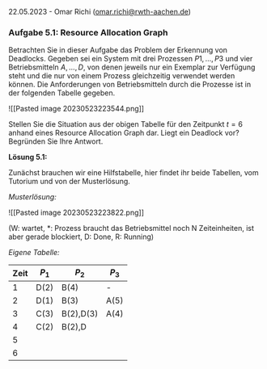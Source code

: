 22.05.2023 - Omar Richi (omar.richi@rwth-aachen.de)

### Aufgabe 5.1: Resource Allocation Graph

Betrachten Sie in dieser Aufgabe das Problem der Erkennung von Deadlocks. Gegeben sei ein System mit drei Prozessen $P1, . . . , P3$ und vier Betriebsmitteln $A, . . . ,D$, von denen jeweils nur ein Exemplar zur Verfügung steht und die nur von einem Prozess gleichzeitig verwendet werden können. Die
Anforderungen von Betriebsmitteln durch die Prozesse ist in der folgenden Tabelle gegeben.

![[Pasted image 20230523223544.png]]

Stellen Sie die Situation aus der obigen Tabelle für den Zeitpunkt $t = 6$ anhand eines Resource Allocation Graph dar. Liegt ein Deadlock vor? Begründen Sie Ihre Antwort.

**Lösung 5.1:**

Zunächst brauchen wir eine Hilfstabelle, hier findet ihr beide Tabellen, vom Tutorium und von der Musterlösung.

*Musterlösung:* 

![[Pasted image 20230523223822.png]]

(W: wartet, \*: Prozess braucht das Betriebsmittel noch N Zeiteinheiten, ist aber gerade blockiert, D: Done, R: Running)

*Eigene Tabelle:*

| Zeit | $P_1$ | $P_2$     | $P_3$ |
| ---- | ----- | --------- | ----- |
| 1    | D(2)  | B(4)      | -     |
| 2    | D(1)  | B(3)      | A(5)  |
| 3    | C(3)  | B(2),D(3) | A(4)  |
| 4    | C(2)  | B(2),D      |       |
| 5    |       |           |       |
| 6    |       |           |       |
